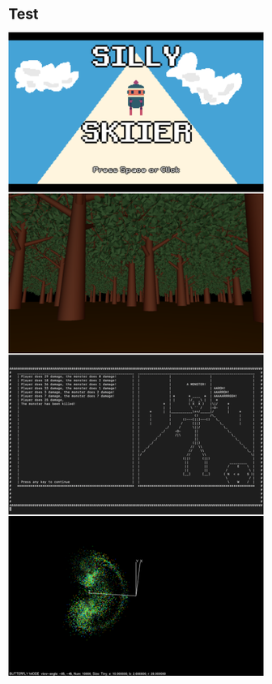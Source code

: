 # Test
![skiier](Silly-Skiier-Pixel-Art-Game/Screenshots/image1.png)
![forest](Procedurally-Generated-Forest/Screenshots/image1.png)
![maze](Terminal-Maze-RPG/Screenshots/image4.png)
![lorenz](Lorenz-Attractor-Visualization/Screenshots/tenThousandButterfly.png)
